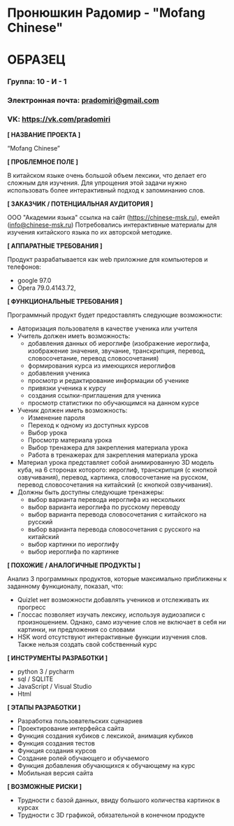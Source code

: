 # Пронюшкин Радомир - "Mofang Chinese"
# ОБРАЗЕЦ

### Группа: 10 - И - 1
### Электронная почта: pradomiri@gmail.com
### VK: https://vk.com/pradomiri


**[ НАЗВАНИЕ ПРОЕКТА ]**

“Mofang Chinese”

**[ ПРОБЛЕМНОЕ ПОЛЕ ]**

В китайском языке очень большой объем лексики, что делает его сложным для изучения. Для упрощения этой задачи нужно использовать более интерактивный подход к запоминанию слов.

**[ ЗАКАЗЧИК / ПОТЕНЦИАЛЬНАЯ АУДИТОРИЯ ]**

ООО "Академии языка" ссылка на сайт (https://chinese-msk.ru), емейл (info@chinese-msk.ru)
Потребовались интерактивные материалы для изучения китайского языка по их авторской методике.

**[ АППАРАТНЫЕ ТРЕБОВАНИЯ ]** 

Продукт разрабатывается как web приложние для компьютеров и телефонов:

* google 97.0
* Opera 79.0.4143.72,

**[ ФУНКЦИОНАЛЬНЫЕ ТРЕБОВАНИЯ ]**

Программный продукт будет предоставлять следующие возможности:
* Авторизация пользователя в качестве ученика или учителя
* Учитель должен иметь возможность:
  * добавления данных об иероглифе (изображение иероглифа, изображение значения, звучание, транскрипция, перевод, словосочетание, перевод словосочетания)
  * формирования курса из имеющихся иероглифов
  * добавления ученика
  * просмотр и редактирование информации об ученике
  * привязки ученика к курсу
  * создания ссылки-приглашения для ученика 
  * просмотр статистики по обучающимся на данном курсе
* Ученик должен иметь возможность:
  * Изменение пароля
  * Переход к одному из доступных курсов
  * Выбор урока
  * Просмотр материала урока
  * Выбор тренажера для закрепления материала урока
  * Работа в тренажерах для закрепления материала урока
* Материал урока представляет собой анимированную 3D модель куба, на 6 сторонах которого: иероглиф, транскрипция (с кнопкой озвучивания), перевод, картинка, словосочетание на русском, перевод словосочетания на китайский (с кнопкой озвучивания).
* Должны быть доступны следующие тренажеры:
  * выбор варианта перевода иероглифа из нескольких
  * выбор варианта иероглифа по русскому переводу
  * выбор варианта перевода словосочетания с китайского на русский
  * выбор варианта перевода словосочетания с русского на китайский
  * выбор картинки по иероглифу
  * выбор иероглифа по картинке 

**[ ПОХОЖИЕ / АНАЛОГИЧНЫЕ ПРОДУКТЫ ]**

Анализ 3 программных продуктов, которые максимально приближены к заданному функционалу, показал, что:

* Quizlet нет возможности добавлять учеников и отслеживать их прогресс
* Глоссас позволяет изучать лексику, используя аудиозаписи с произношением. Однако, само изучение слов не включает в себя ни картинки, ни предложения со словами
* HSK word отсутствуют интерактивные функции изучения слов. Также нельзя создать свой собственный курс

**[ ИНСТРУМЕНТЫ РАЗРАБОТКИ ]**

*	python 3 / pycharm
*	sql / SQLITE
*	JavaScript / Visual Studio
*	Html

**[ ЭТАПЫ РАЗРАБОТКИ ]**

*	Разработка пользовательских сценариев
*	Проектирование интерфейса сайта
*	Функция создания кубиков с лексикой, анимация кубиков
*	Функция создания тестов
*	Функция создания курсов
*	Создание ролей обучающего и обучаемого
*	Функция добавления обучающихся к обучающему на курс
*	Мобильная версия сайта

**[ ВОЗМОЖНЫЕ РИСКИ ]**

*	Трудности с базой данных, ввиду большого количества картинок в курсах
*	Трудности с 3D графикой, обязательной в конечном продукте
